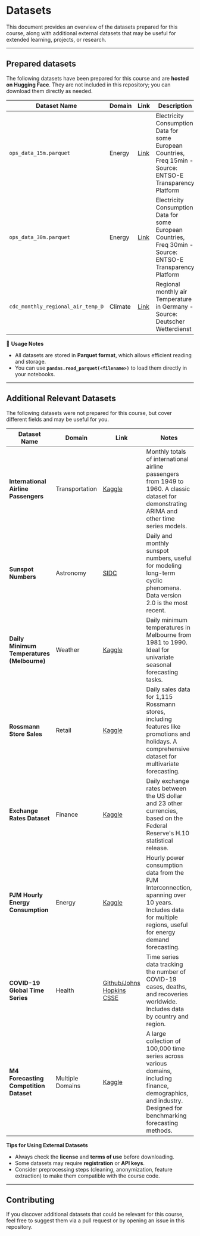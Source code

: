 # Datasets

This document provides an overview of the datasets prepared for this course, along with additional external datasets that may be useful for extended learning, projects, or research.

---

## Prepared datasets

The following datasets have been prepared for this course and are **hosted on Hugging Face**. They are not included in this repository; you can download them directly as needed.

| Dataset Name | Domain | Link | Description |
| ------------ | ------ | ---- | ----------- |
| `ops_data_15m.parquet` | Energy | [Link](https://huggingface.co/datasets/mt0rm0/opsdata) | Electricity Consumption Data for some European Countries, Freq 15min - Source: ENTSO-E Transparency Platform |
| `ops_data_30m.parquet` | Energy | [Link](https://huggingface.co/datasets/mt0rm0/opsdata) | Electricity Consumption Data for some European Countries, Freq 30min - Source: ENTSO-E Transparency Platform |
| `cdc_monthly_regional_air_temp_D` | Climate | [Link](https://huggingface.co/datasets/mt0rm0/cdcdata) | Regional monthly air Temperature in Germany - Source: Deutscher Wetterdienst|

📌 **Usage Notes**
  
- All datasets are stored in **Parquet format**, which allows efficient reading and storage.  
- You can use **`pandas.read_parquet(<filename>)`** to load them directly in your notebooks.  

---

## Additional Relevant Datasets

The following datasets were not prepared for this course, but cover different fields and may be useful for you.  

| Dataset Name | Domain | Link | Notes |
| ------------ | ------ | ---- | ----- |
| **International Airline Passengers**       | Transportation   | [Kaggle](https://www.kaggle.com/datasets/andreazzini/international-airline-passengers)        | Monthly totals of international airline passengers from 1949 to 1960. A classic dataset for demonstrating ARIMA and other time series models.                   |
| **Sunspot Numbers**                        | Astronomy        | [SIDC](https://www.sidc.be/SILSO/datafiles)                                      | Daily and monthly sunspot numbers, useful for modeling long-term cyclic phenomena. Data version 2.0 is the most recent.                                         |
| **Daily Minimum Temperatures (Melbourne)** | Weather          | [Kaggle](https://www.kaggle.com/datasets/paulbrabban/daily-minimum-temperatures-in-melbourne) | Daily minimum temperatures in Melbourne from 1981 to 1990. Ideal for univariate seasonal forecasting tasks.                                                     |
| **Rossmann Store Sales**                   | Retail           | [Kaggle](https://www.kaggle.com/competitions/rossmann-store-sales)                            | Daily sales data for 1,115 Rossmann stores, including features like promotions and holidays. A comprehensive dataset for multivariate forecasting.   |
| **Exchange Rates Dataset**                 | Finance          | [Kaggle](https://www.kaggle.com/datasets/federalreserve/exchange-rates)                       | Daily exchange rates between the US dollar and 23 other currencies, based on the Federal Reserve's H.10 statistical release.                                    |
| **PJM Hourly Energy Consumption**          | Energy           | [Kaggle](https://www.kaggle.com/datasets/robikscube/hourly-energy-consumption)                | Hourly power consumption data from the PJM Interconnection, spanning over 10 years. Includes data for multiple regions, useful for energy demand forecasting.   |
| **COVID-19 Global Time Series**            | Health           | [Github/Johns Hopkins CSSE](https://github.com/CSSEGISandData/COVID-19)                              | Time series data tracking the number of COVID-19 cases, deaths, and recoveries worldwide. Includes data by country and region.                                  |
| **M4 Forecasting Competition Dataset**     | Multiple Domains | [Kaggle](https://www.kaggle.com/datasets/yogesh94/m4-forecasting-competition-dataset)                                      | A large collection of 100,000 time series across various domains, including finance, demographics, and industry. Designed for benchmarking forecasting methods. |

**Tips for Using External Datasets**

- Always check the **license** and **terms of use** before downloading.  
- Some datasets may require **registration** or **API keys**.  
- Consider preprocessing steps (cleaning, anonymization, feature extraction) to make them compatible with the course code.  

---

## Contributing
If you discover additional datasets that could be relevant for this course, feel free to suggest them via a pull request or by opening an issue in this repository.